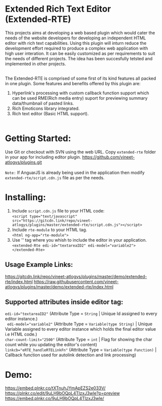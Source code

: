 # Extended Rich Text Editor (Extended-RTE)
This projects aims at developing a web based plugin which would cater the needs of the website
developers for developing an independent HTML editor with rich text capabilities. Using this plugin
will inturn reduce the development effort required to produce a complex web application with high user
interation. It can be easily customized as per requirements to suit the needs of different projects. The
idea has been succesfully tetsted and implemented in other projects.<br/><br/>

The Extended-RTE is comprised of some first of its kind features all packed in one plugin. Some
features and benefits offered by this plugin are:<br/>
1. Hyperlink's processing with custom callback function support which can be used RME(Rich media entry) suport for previewing summary data/thumbnail of pasted links.<br/>
2. Rich Emoticons library integrated.<br/>
4. Rich text editor (Basic HTML support).<br/><br/>

# Getting Started:<br/>
Use Git or checkout with SVN using the web URL. Copy `extended-rte` folder in your app for including editor plugin.
https://github.com/vineet-atlogys/plugins.git<br/><br/>
`Note:` If AnguarJS is already being used in the application then modify `extended-rte/script.cdn.js` file as per the needs.

# Installing:<br/>
1. Include `script.cdn.js` file to your HTML code:<br/>
    `<script type="text/javascript" src="https://gitcdn.link/repo/vineet-atlogys/plugins/master/extended-rte/script.cdn.js"></script>`<br/>
2. Include `rte-module` to your HTML tag.<br/>
    `<html ng-app="rte-module">`<br/>
3. Use '<extended-Rte>' tag where you whish to include the editor in your application.<br/>
    `<extended-Rte edi-id="textareaID2" edi-model="variable2"></extended-Rte>`<br/>

## Usage Example Links:<br/>
https://gitcdn.link/repo/vineet-atlogys/plugins/master/demo/extended-rte/index.html
https://raw.githubusercontent.com/vineet-atlogys/plugins/master/demo/extended-rte/index.html

## Supported attributes inside editor tag:<br/>
`edi-id="textareaID2"` (Attribute Type = `String` | Unique Id assigned to every editor instance.)<br/>
` edi-model="variable2"` (Attribute Type = `Variable(type String)` | Unique Variable assigned to every editor instance which holds the final editor value i.e HTML code.)<br/>
`char-count-limit="2500"` (Attribute Type = `int` | Flag for showing the char count while you updating the editor's content)<br/>
`linkcb="eRTE_handleRTELinkFn"` (Attribute Type = `Variable(type Function)` | Callback function used for autolink detection and link processing)<br/>

# Demo:<br/>
https://embed.plnkr.co/tXTnuhJYmApEZS2e033V/<br/>
https://plnkr.co/edit/9uLH9bOQpL4TIzxJ3wle?p=preview<br/>
https://embed.plnkr.co/9uLH9bOQpL4TIzxJ3wle/